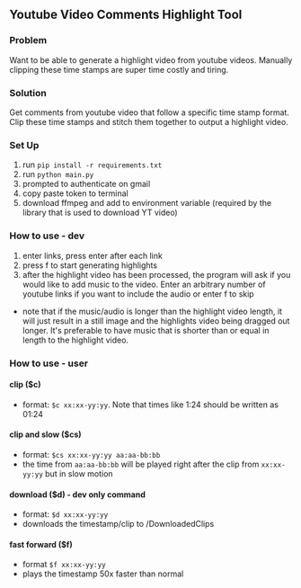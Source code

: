 ## Youtube Video Comments Highlight Tool

### Problem
Want to be able to generate a highlight video from youtube videos. Manually clipping these time stamps are super time costly and tiring.

### Solution
Get comments from youtube video that follow a specific time stamp format. Clip these time stamps and stitch them together to output a highlight video.

### Set Up
1. run `pip install -r requirements.txt`
2. run `python main.py`
3. prompted to authenticate on gmail
4. copy paste token to terminal
5. download ffmpeg and add to environment variable (required by the library that is used to download YT video)

### How to use - dev
1. enter links, press enter after each link
2. press f to start generating highlights
3. after the highlight video has been processed, the program will ask if you would like to add music to the video. Enter an arbitrary number of youtube links if you want to include the audio or enter f to skip
- note that if the music/audio is longer than the highlight video length, it will just result in a still image and the highlights video being dragged out longer. It's preferable to have music that is shorter than or equal in length to the highlight video.

### How to use - user
#### clip ($c)
- format: `$c xx:xx-yy:yy`. Note that times like 1:24 should be written as 01:24

#### clip and slow ($cs)
- format: `$cs xx:xx-yy:yy aa:aa-bb:bb`
- the time from `aa:aa-bb:bb` will be played right after the clip from `xx:xx-yy:yy` but in slow motion

#### download ($d) - dev only command
- format: `$d xx:xx-yy:yy`
- downloads the timestamp/clip to /DownloadedClips

#### fast forward ($f)
- format `$f xx:xx-yy:yy`
- plays the timestamp 50x faster than normal
